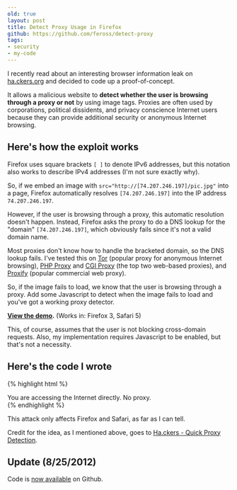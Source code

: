 ```yaml
---
old: true
layout: post
title: Detect Proxy Usage in Firefox
github: https://github.com/feross/detect-proxy
tags:
- security
- my-code
---
```


I recently read about an interesting browser information leak on [ha.ckers.org](http://ha.ckers.org/) and decided to code up a proof-of-concept.

It allows a malicious website to **detect whether the user is browsing through a proxy or not** by using image tags. Proxies are often used by corporations, political dissidents, and privacy conscience Internet users because they can provide additional security or anonymous Internet browsing.

## Here's how the exploit works

Firefox uses square brackets `[ ]` to denote IPv6 addresses, but this notation also works to describe IPv4 addresses (I'm not sure exactly why).

So, if we embed an image with `src="http://[74.207.246.197]/pic.jpg"` into a page, Firefox automatically resolves `[74.207.246.197]` into the IP address `74.207.246.197`.

However, if the user is browsing through a proxy, this automatic resolution doesn't happen. Instead, Firefox asks the proxy to do a DNS lookup for the "domain" `[74.207.246.197]`, which obviously fails since it's not a valid domain name.

Most proxies don't know how to handle the bracketed domain, so the DNS lookup fails. I've tested this on [Tor](http://www.torproject.org) (popular proxy for anonymous Internet browsing), [PHP Proxy](http://sourceforge.net/projects/php-proxy/) and [CGI Proxy](http://www.jmarshall.com/tools/cgiproxy/) (the top two web-based proxies), and [Proxify](http://www.proxify.com) (popular commercial web proxy).

So, if the image fails to load, we know that the user is browsing through a proxy. Add some Javascript to detect when the image fails to load and you've got a working proxy detector.

**[View the demo](/hacks/detect-proxy/).**
(Works in: Firefox 3, Safari 5)

This, of course, assumes that the user is not blocking cross-domain requests. Also, my implementation requires Javascript to be enabled, but that's not a necessity.

## Here's the code I wrote

{% highlight html %}
<script type="text/javascript" charset="utf-8">
    function setUsingProxy() {
        proxy = document.getElementById('proxy');
        proxy.style.display = 'block';
        no_proxy = document.getElementById('no_proxy');
        no_proxy.style.display = 'none';
    }
</script>

<div id="proxy" style="display:none;">
    You are accessing the Internet through a proxy (corporate proxy, VPN, or <a href="http://www.torproject.org/">Tor</a>).
</div>

<div id="no_proxy">
    You are accessing the Internet directly. No proxy.
</div>

<img src="http://[74.207.246.197]/organize.jpg" style="height:0;width:0;display:none;" onerror="setUsingProxy()">
{% endhighlight %}

This attack only affects Firefox and Safari, as far as I can tell.

Credit for the idea, as I mentioned above, goes to [Ha.ckers - Quick Proxy Detection](http://ha.ckers.org/blog/20100820/quick-proxy-detection/).

## Update (8/25/2012)

Code is [now available](https://github.com/feross/detect-proxy) on Github.